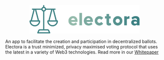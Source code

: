 <p align="center">
<a href="https://electora.eu">
  <img src="theme/brandmark-design.png" alt="Electora Logo" width="350">
</a>
</p>

An app to facilitate the creation and participation in decentralized ballots.
Electora is a trust minimized, privacy maximised voting protocol that uses the latest in a variety of Web3 technologies.
Read more in our [Whitepaper](https://github.com/electora-vote/whitepaper/blob/726d9e2ada479e8ab2112b72ac4edd2bd3ee0552/main.pdf)
